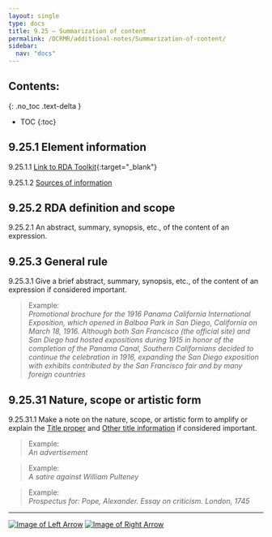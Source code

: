 ```yaml
---
layout: single
type: docs
title: 9.25 — Summarization of content
permalink: /DCRMR/additional-notes/Summarization-of-content/
sidebar:
  nav: "docs"
---
```


## Contents:
{: .no_toc .text-delta }

- TOC
{:toc}

## 9.25.1 Element information

<a name="9.25.1.1">9.25.1.1</a> [Link to RDA Toolkit](https://beta.rdatoolkit.org/Content/Index?externalId=en-US_ala-96aa1921-45db-31a9-8128-9661f60799dc){:target="_blank"}

<a name="9.25.1.2">9.25.1.2</a> [Sources of information](/DCRMR/additional-notes/#9011-sources-of-information)

## 9.25.2 RDA definition and scope

<a name="9.25.2.1">9.25.2.1</a> An abstract, summary, synopsis, etc., of the content of an expression.

## 9.25.3 General rule

<a name="9.25.3.1">9.25.3.1</a> Give a brief abstract, summary, synopsis, etc., of the content of an expression if considered important.

>Example:  
><CITE>Promotional brochure for the 1916 Panama California International Exposition, which opened in Balboa Park in San Diego, California on March 18, 1916. Although both San Francisco (the official site) and San Diego had hosted expositions during 1915 in honor of the completion of the Panama Canal, Southern Californians decided to continue the celebration in 1916, expanding the San Diego exposition with exhibits contributed by the San Francisco fair and by many foreign countries</CITE>

## 9.25.31 Nature, scope or artistic form

<a name="9.25.31.1">9.25.31.1</a> Make a note on the nature, scope, or artistic form to amplify or explain the [Title proper](/DCRMR/title/Title-proper/) and [Other title information](/DCRMR/title/Other-title-information/) if considered important.

>Example:  
><CITE>An advertisement</CITE>

>Example:  
><CITE>A satire against William Pulteney</CITE>
 
>Example:  
><CITE>Prospectus for: Pope, Alexander. Essay on criticism. London, 1745</CITE>

---

[![Image of Left Arrow](https://rbms-bsc.github.io/DCRMR/assets/pictures/navigation/Arrow_Left.png "9.24 — Script")](/DCRMR/additional-notes/Script/) [![Image of Right Arrow](https://rbms-bsc.github.io/DCRMR/assets/pictures/navigation/Arrow_Right.png "9.3 — Note on manifestation")](/DCRMR/additional-notes/Note-on-manifestation/)

